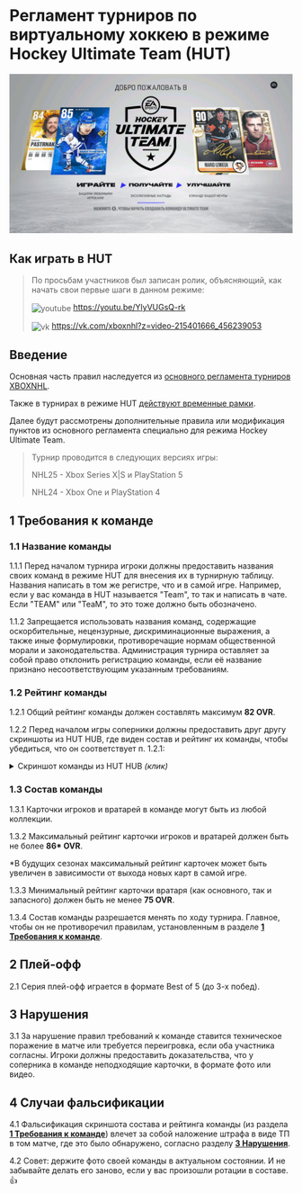 # Регламент турниров по виртуальному хоккею в режиме Hockey Ultimate Team (HUT)

![hut](hut.jpg)

## Как играть в HUT

> По просьбам участников был записан ролик, объясняющий, как начать свои первые шаги в данном режиме:
>
> <img src="https://www.svgrepo.com/show/448261/youtube.svg" alt="youtube" width=14/ align=center> https://youtu.be/YlyVUGsQ-rk
>
> <img src="https://www.svgrepo.com/show/303449/vk-1-logo.svg" alt="vk" width=14/ align=center> https://vk.com/xboxnhl?z=video-215401666_456239053

## Введение

Основная часть правил наследуется из [основного регламента турниров XBOXNHL](/nhl/nhl.md).

Также в турнирах в режиме HUT [действуют временные рамки](/timeLimit/timeLimit.md).

Далее будут рассмотрены дополнительные правила или модификация пунктов из основного регламента специально для режима Hockey Ultimate Team.

> Турнир проводится в следующих версиях игры:
> 
> NHL25 - Xbox Series X|S и PlayStation 5
> 
> NHL24 - Xbox One и PlayStation 4

## 1 Требования к команде

### 1.1 Название команды

1.1.1 Перед началом турнира игроки должны предоставить названия своих команд в режиме HUT для внесения их в турнирную таблицу. Названия написать в том же регистре, что и в самой игре. Например, если у вас команда в HUT называется "Team", то так и написать в чате. Если "TEAM" или "TeaM", то это тоже должно быть обозначено.

1.1.2 Запрещается использовать названия команд, содержащие оскорбительные, нецензурные, дискриминационные выражения, а также иные формулировки, противоречащие нормам общественной морали и законодательства. Администрация турнира оставляет за собой право отклонить регистрацию команды, если её название признано несоответствующим указанным требованиям.

### 1.2 Рейтинг команды

1.2.1 Общий рейтинг команды должен составлять максимум **82 OVR**. 

1.2.2 Перед началом игры соперники должны предоставить друг другу скриншоты из HUT HUB, где виден состав и рейтинг их команды, чтобы убедиться, что он соответствует п. 1.2.1:

<details>
<summary style="cursor: pointer">
Скриншот команды из HUT HUB <i>(клик)</i>
</summary>

![ovr](ovr.jpg)
</details>

### 1.3 Состав команды

1.3.1 Карточки игроков и вратарей в команде могут быть из любой коллекции.

1.3.2 Максимальный рейтинг карточки игроков и вратарей должен быть не более **86\* OVR**.

\*В будущих сезонах максимальный рейтинг карточек может быть увеличен в зависимости от выхода новых карт в самой игре.

1.3.3 Минимальный рейтинг карточки вратаря (как основного, так и запасного) должен быть не менее **75 OVR**.

1.3.4 Состав команды разрешается менять по ходу турнира. Главное, чтобы он не противоречил правилам, установленным в разделе [**1 Требования к команде**](#1-требования-к-команде).

## 2 Плей-офф

2.1 Серия плей-офф играется в формате Best of 5 (до 3-х побед).

## 3 Нарушения

3.1 За нарушение правил требований к команде ставится техническое поражение в матче или требуется переигровка, если оба участника согласны. Игроки должны предоставить доказательства, что у соперника в команде неподходящие карточки, в формате фото или видео.

## 4 Случаи фальсификации

4.1 Фальсификация скриншота состава и рейтинга команды (из раздела [**1 Требования к команде**](#1-требования-к-команде)) влечет за собой наложение штрафа в виде ТП в том матче, где это было обнаружено, согласно разделу [**3 Нарушения**](#3-нарушения).

4.2 Совет: держите фото своей команды в актуальном состоянии. И не забывайте делать его заново, если у вас произошли ротации в составе. 👍